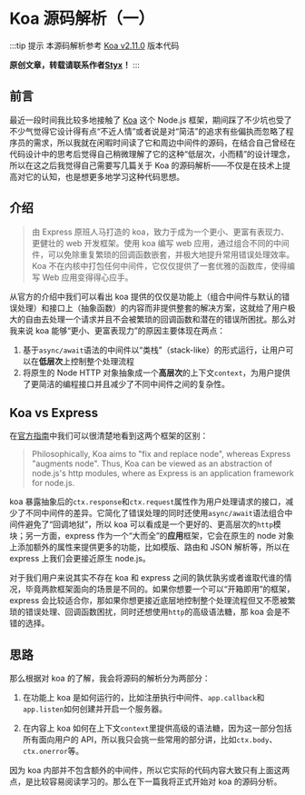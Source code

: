 # Koa 源码解析（一）

:::tip 提示
本源码解析参考 [Koa v2.11.0](https://github.com/koajs/koa/tree/2.11.0) 版本代码

**原创文章，转载请联系作者[Styx](https://github.com/Styx11)！**
:::

## 前言
最近一段时间我比较多地接触了 [Koa](https://koajs.docschina.org) 这个 Node.js 框架，期间踩了不少坑也受了不少气觉得它设计得有点“不近人情”或者说是对“简洁”的追求有些偏执而忽略了程序员的需求，所以我就在闲暇时间读了它和周边中间件的源码，在结合自己曾经在代码设计中的思考后觉得自己稍微理解了它的这种“低层次，小而精”的设计理念，所以在这之后我觉得自己需要写几篇关于 Koa 的源码解析——不仅是在技术上提高对它的认知，也是想更多地学习这种代码思想。

## 介绍
> 由 Express 原班人马打造的 koa，致力于成为一个更小、更富有表现力、更健壮的 web 开发框架。使用 koa 编写 web 应用，通过组合不同的中间件，可以免除重复繁琐的回调函数嵌套，并极大地提升常用错误处理效率。Koa 不在内核中打包任何中间件，它仅仅提供了一套优雅的函数库，使得编写 Web 应用变得得心应手。

从官方的介绍中我们可以看出 koa 提供的仅仅是功能上（组合中间件与默认的错误处理）和接口上（抽象函数）的内容而非提供整套的解决方案，这就给了用户极大的自由去处理一个请求并且不会被繁琐的回调函数和潜在的错误所困扰。那么对我来说 koa 能够“更小、更富表现力”的原因主要体现在两点：

1. 基于`async/await`语法的中间件以“类栈”（stack-like）的形式运行，让用户可以在**低层次**上控制整个处理流程
2. 将原生的 Node HTTP 对象抽象成一个**高层次**的上下文`context`，为用户提供了更简洁的编程接口并且减少了不同中间件之间的复杂性。

## Koa vs Express
在[官方指南](https://github.com/koajs/koa/blob/2.11.0/docs/koa-vs-express.md)中我们可以很清楚地看到这两个框架的区别：
> Philosophically, Koa aims to "fix and replace node", whereas Express "augments node". Thus, Koa can be viewed as an abstraction of node.js's http modules, where as Express is an application framework for node.js.

koa 暴露抽象后的`ctx.response`和`ctx.request`属性作为用户处理请求的接口，减少了不同中间件的差异。它简化了错误处理的同时还使用`async/await`语法组合中间件避免了“回调地狱”，所以 koa 可以看成是一个更好的、更高层次的`http`模块；另一方面，express 作为一个“大而全”的**应用**框架，它会在原生的 node 对象上添加额外的属性来提供更多的功能，比如模版、路由和 JSON 解析等，所以在 express 上我们会更接近原生 node.js。

对于我们用户来说其实不存在 koa 和 express 之间的孰优孰劣或者谁取代谁的情况，毕竟两款框架面向的场景是不同的。如果你想要一个可以“开箱即用”的框架，express 会比较适合你，那如果你想更接近底层地控制整个处理流程但又不愿被繁琐的错误处理、回调函数困扰，同时还想使用`http`的高级语法糖，那 koa 会是不错的选择。

## 思路
那么根据对 koa 的了解，我会将源码的解析分为两部分：
1. 在功能上 koa 是如何运行的，比如注册执行中间件、`app.callback`和`app.listen`如何创建并开启一个服务器。

2. 在内容上 koa 如何在上下文`context`里提供高级的语法糖，因为这一部分包括所有面向用户的 API，所以我只会挑一些常用的部分讲，比如`ctx.body`、`ctx.onerror`等。

因为 koa 内部并不包含额外的中间件，所以它实际的代码内容大致只有上面这两点，是比较容易阅读学习的。那么在下一篇我将正式开始对 koa 的源码分析。

<SourceLink filepath='/Koa/README.md'/>
<LastEditTime filepath='/Koa/README.md'/>